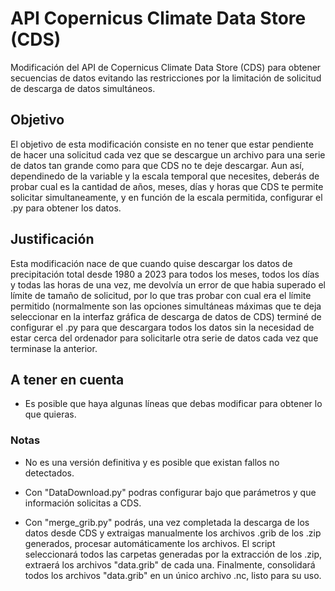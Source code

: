 # API Copernicus Climate Data Store (CDS)
Modificación del API de Copernicus Climate Data Store (CDS) para obtener secuencias de datos evitando las restricciones por la limitación de solicitud de descarga de datos simultáneos.

## Objetivo
El objetivo de esta modificación consiste en no tener que estar pendiente de hacer una solicitud cada vez que se descargue un archivo para una serie de datos tan grande como para que CDS no te deje descargar.
Aun así, dependinedo de la variable y la escala temporal que necesites, deberás de probar cual es la cantidad de años, meses, días y horas que CDS te permite solicitar simultaneamente, y en función de la escala permitida, configurar el .py para obtener los datos.

## Justificación
Esta modificación nace de que cuando quise descargar los datos de precipitación total desde 1980 a 2023 para todos los meses, todos los días y todas las horas de una vez, me devolvía un error de que habia superado el límite de tamaño de solicitud, por lo que tras probar con cual era el límite permitido (normalmente son las opciones simultáneas máximas que te deja seleccionar en la interfaz gráfica de descarga de datos de CDS) terminé de configurar el .py para que descargara todos los datos sin la necesidad de estar cerca del ordenador para solicitarle otra serie de datos cada vez que terminase la anterior. 

## A tener en cuenta
- Es posible que haya algunas líneas que debas modificar para obtener lo que quieras.

### Notas
-    No es una versión definitiva y es posible que existan fallos no detectados.

-    Con "DataDownload.py" podras configurar bajo que parámetros y que información solicitas a CDS.

-    Con "merge_grib.py" podrás, una vez completada la descarga de los datos desde CDS y extraigas manualmente los archivos .grib de los .zip generados, procesar automáticamente los archivos. El script seleccionará todos las carpetas generadas por la extracción de los .zip, extraerá los archivos "data.grib" de cada una. Finalmente, consolidará todos los archivos "data.grib" en un único archivo .nc, listo para su uso.
